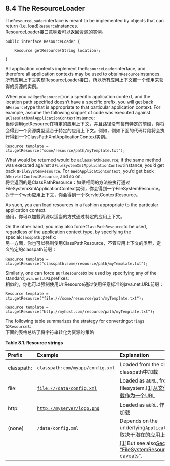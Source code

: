 ## 8.4 The ResourceLoader

The`ResourceLoader`interface is meant to be implemented by objects that can return \(i.e. load\)`Resource`instances.  
ResourceLoader接口意味着可以返回资源的实例。

```
public interface ResourceLoader {

    Resource getResource(String location);

}
```

All application contexts implement the`ResourceLoader`interface, and therefore all application contexts may be used to obtain`Resource`instances.  
所有应用上下文实现ResourceLoader接口，所以所有应用上下文都一个使用来获得的资源的实例。

When you call`getResource()`on a specific application context, and the location path specified doesn’t have a specific prefix, you will get back a`Resource`type that is appropriate to that particular application context. For example, assume the following snippet of code was executed against a`ClassPathXmlApplicationContext`instance:  
当你调用getResource在特定的应用上下文，并且路径没有含有特定的前缀，你将会得到一个资源类型适合于特定的应用上下文。例如，例如下面的代码片段将会执行得到一个ClassPathXmlApplicationContext实例。

```
Resource template = ctx.getResource("some/resource/path/myTemplate.txt");
```

What would be returned would be a`ClassPathResource`; if the same method was executed against a`FileSystemXmlApplicationContext`instance, you’d get back a`FileSystemResource`. For a`WebApplicationContext`, you’d get back a`ServletContextResource`, and so on.  
将会返回的是ClassPathResource：如果相同的方法被执行通过FileSystemXmlApplicationContext实例，你会得到一个FileSystemResource。对于一个web应用上下文，你会得到一个ServletContextResource。

As such, you can load resources in a fashion appropriate to the particular application context.  
通用，你可以加载资源以适当的方式通过特定的应用上下文。

On the other hand, you may also force`ClassPathResource`to be used, regardless of the application context type, by specifying the special`classpath:`prefix:  
另一方面，你也可以强制使用ClassPathResource，不管应用上下文的类型，定义特定的classpath前缀：

```
Resource template = ctx.getResource("classpath:some/resource/path/myTemplate.txt");
```

Similarly, one can force a`UrlResource`to be used by specifying any of the standard`java.net.URL`prefixes:  
相似的，你也可以强制使用UrlResource通过使用任意标准的java.net.URL前缀：

```
Resource template = ctx.getResource("file:///some/resource/path/myTemplate.txt");
```

```
Resource template = ctx.getResource("http://myhost.com/resource/path/myTemplate.txt");
```

The following table summarizes the strategy for converting`String`s to`Resource`s:  
下面的表格总结了将字符串转化为资源的策略

**Table 8.1. Resource strings**

| Prefix | Example | Explanation |
| :--- | :--- | :--- |
| classpath: | `classpath:com/myapp/config.xml` | Loaded from the classpath. 从classpath中加载 |
| file: | [`file:///data/config.xml`](file:///data/config.xml) | Loaded as a`URL`, from the filesystem.[\[1\]从文件系统中加载作为一个URL](https://docs.spring.io/spring/docs/4.3.11.RELEASE/spring-framework-reference/html/resources.html#ftn.d5e6101) |
| http: | [`http://myserver/logo.png`](http://myserver/logo.png) | Loaded as a`URL`. 作为一个URL加载 |
| \(none\) | `/data/config.xml` | Depends on the underlying`ApplicationContext`.取决于潜在的应用上下文 |
|  |  | [\[1\]](https://docs.spring.io/spring/docs/4.3.11.RELEASE/spring-framework-reference/html/resources.html#d5e6101)But see also[Section 8.7.3, “FileSystemResource caveats”](https://docs.spring.io/spring/docs/4.3.11.RELEASE/spring-framework-reference/html/resources.html#resources-filesystemresource-caveats). |



